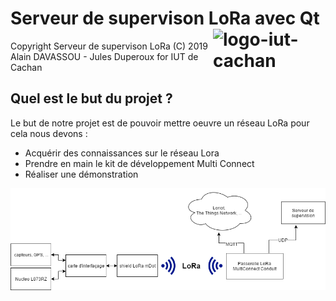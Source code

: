 # Serveur de supervison LoRa  avec Qt  <img src="http://www.iut-cachan.u-psud.fr/skins/newcachan/resources/img/xLogo-UPSud-Saclay_horizontal_IUT-CACHAN.jpg.pagespeed.ic.cqHiSmvYr4.jpg" alt="logo-iut-cachan" width="180" align="right" />

Copyright Serveur de supervison LoRa (C) 2019 Alain DAVASSOU - Jules Duperoux for IUT de Cachan 

## Quel est le but du projet ? ##
Le but de notre projet est de pouvoir mettre oeuvre un réseau LoRa  pour cela  nous devons : 
* Acquérir des connaissances sur le réseau Lora 
* Prendre en main le kit de développement Multi Connect  
* Réaliser une démonstration  

<img src="https://github.com/alaindvs/serveur_supervision_lora/blob/master/synoptique.png" alt="drawing" width="720"/>
